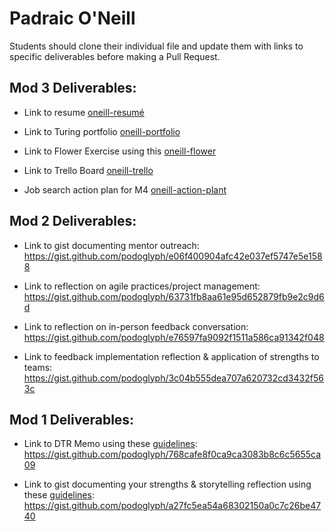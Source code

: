 # Padraic O'Neill

Students should clone their individual file and update them with links to specific deliverables before making a Pull Request.

## Mod 3 Deliverables:

* Link to resume [oneill-resumé](https://drive.google.com/file/d/0BxS7RdkMEuSsNXloM1JqWkxaaVU/view?usp=sharing)

* Link to Turing portfolio [oneill-portfolio](https://www.turing.io/alumni/padraic-oneill)

* Link to Flower Exercise using this [oneill-flower](https://docs.google.com/document/d/15tttRckiebrgnqjLq13lLgRqInOM9WOZtQcpdmza_7I/edit?usp=sharing)

* Link to Trello Board [oneill-trello](https://trello.com/b/gH9IShTj/job-tracker)

* Job search action plan for M4 [oneill-action-plant](https://gist.github.com/podoglyph/49cb78deb068d7fbee12807266c3a657)

## Mod 2 Deliverables:
* Link to gist documenting mentor outreach: https://gist.github.com/podoglyph/e06f400904afc42e037ef5747e5e1588

* Link to reflection on agile practices/project management: https://gist.github.com/podoglyph/63731fb8aa61e95d652879fb9e2c9d6d

* Link to reflection on in-person feedback conversation: https://gist.github.com/podoglyph/e76597fa9092f1511a586ca91342f048

* Link to feedback implementation reflection & application of strengths to teams: https://gist.github.com/podoglyph/3c04b555dea707a620732cd3432f563c

## Mod 1 Deliverables:
* Link to DTR Memo using these [guidelines](https://github.com/turingschool/career-development-curriculum/blob/master/module_one/dtr_guidelines_memo.md): https://gist.github.com/podoglyph/768cafe8f0ca9ca3083b8c6c5655ca09

* Link to gist documenting your strengths & storytelling reflection using these [guidelines](https://github.com/turingschool/career-development-curriculum/blob/master/module_one/strengths_storytelling_reflection.md): https://gist.github.com/podoglyph/a27fc5ea54a68302150a0c7c26be4740
